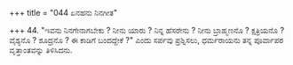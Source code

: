 +++
title = "044 ಏನಹನು ನಿನಗೀತ"

+++
44. "ಇವನು ನಿನಗೇನಾಗಬೇಕು ? ನೀನು ಯಾರು ? ನಿನ್ನ ಹೆಸರೇನು ? ನೀನು  ಬ್ರಾಹ್ಮಣನೊ ? ಕ್ಷತ್ರಿಯನೊ ? ವೈಶ್ಯನೊ ? ಶೂದ್ರನೊ ? ಈ ಕಾಡಿಗೆ ಬಂದದ್ದೇಕೆ ?" ಎಂದು ಸರ್ಪವು ಪ್ರಶ್ನಿಸಲು, ಧರ್ಮರಾಯನು ತನ್ನ ಪೂರ್ವಾಪರ ವೃತ್ತಾಂತವನ್ನು ತಿಳಿಸಿದನು.